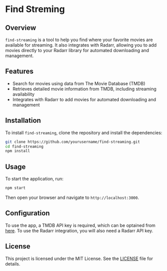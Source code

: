 # Find Streming

## Overview

`find-streaming` is a tool to help you find where your favorite movies are available for streaming. It also integrates with Radarr, allowing you to add movies directly to your Radarr library for automated downloading and management.

## Features

- Search for movies using data from The Movie Database (TMDB)
- Retrieves detailed movie information from TMDB, including streaming availability
- Integrates with Radarr to add movies for automated downloading and management

## Installation

To install `find-streaming`, clone the repository and install the dependencies:

```bash
git clone https://github.com/yourusername/find-streaming.git
cd find-streaming
npm install
```

## Usage

To start the application, run:

```bash
npm start
```

Then open your browser and navigate to `http://localhost:3000`.

## Configuration

To use the app, a TMDB API key is required, which can be optained from [here](https://developer.themoviedb.org/docs/getting-started). To use the Radarr integration, you will also need a Radarr API key.

## License

This project is licensed under the MIT License. See the [LICENSE](LICENSE) file for details.
